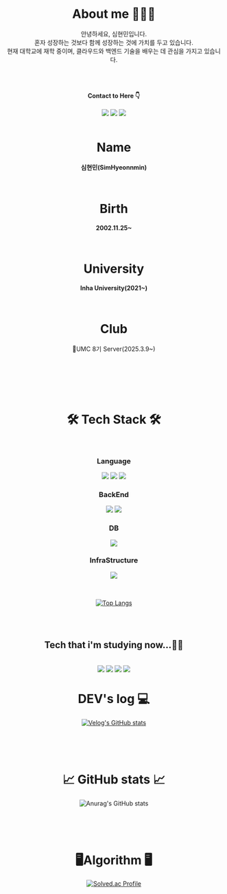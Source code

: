 <div width = "50%" align="center">
<h1> About me 🙋🏻‍♂️</h1>
  안녕하세요, 심현민입니다.<br>
  혼자 성장하는 것보다 함께 성장하는 것에 가치를 두고 있습니다.<br>
  현재 대학교에 재학 중이며, 클라우드와 백엔드 기술을 배우는 데 관심을 가지고 있습니다.
  <br>
  <br>
  <br>
  <br>

  **Contact to Here 👇**
  <br>
  <br>
  <img src="https://img.shields.io/badge/Gmail-D14836?style=for-the-badge&logo=gmail&logoColor=white&link=mailto:shm66371945@gmail.com"/></a>
  <a href="https://www.instagram.com/hyunmin1125"><img src="https://img.shields.io/badge/Instagram-%23E4405F.svg?style=for-the-badge&logo=Instagram&logoColor=white&link=https://www.instagram.com/hyunmin1125"/></a>
  <a href="https://velog.io/@simhyunmin"><img src="http://img.shields.io/badge/-Velog-20c997?style=for-the-badge&link=https://velog.io/@simhyunmin"/></a>
    
<div style="display: inline-block;" align="center">
  <div style="display: inline-block;">
  <h1>Name</h1>
  <p><strong>심현민(SimHyeonnmin)</strong></p>
  <br>
  <h1>Birth</h1>
  <p><strong>2002.11.25~</strong></p>
  <br>
  <h1>University</h1>
  <p><strong>Inha University(2021~)</strong></p>
  <br>
  <h1>Club</h1>  
  <p>👥UMC 8기 Server(2025.3.9~)</p>
  <br>
  
  </div>

</div>
</div>

<br><br><br>
<h1 align="center">🛠️ Tech Stack 🛠️</h1><br>
<div align="center">
  <h3>Language</h3>
    <img src="https://img.shields.io/badge/java-007396?style=for-the-badge&logo=java&logoColor=white"> 
    <img src="https://img.shields.io/badge/c++-00599C?style=for-the-badge&logo=c%2B%2B&logoColor=white">
    <img src="https://img.shields.io/badge/python-3776AB?style=for-the-badge&logo=python&logoColor=white"> 
  <br>
  <h3>BackEnd</h3>
    <img src="https://img.shields.io/badge/spring-6DB33F?style=for-the-badge&logo=spring&logoColor=white">
    <img src="https://img.shields.io/badge/springboot-6DB33F?style=for-the-badge&logo=springboot&logoColor=white">
  <br>
  <h3>DB</h3>
  <img src="https://img.shields.io/badge/mysql-4479A1?style=for-the-badge&logo=mysql&logoColor=white">
  <h3>InfraStructure</h3>
  <img src="https://img.shields.io/badge/Amazon AWS-232F3E?style=for-the-badge&logo=amazonaws&logoColor=white"/>
  <br>
  <br>
  <br>
  
  <div align="center">
    
  [![Top Langs](https://github-readme-stats.vercel.app/api/top-langs/?username=simhyunmin&layout=donut-vertical)](https://github.com/simhyunmin/github-readme-stats)
  
  </div>
</div>
<br>
<br>

<h2 align="center"><strong>Tech that i'm studying now...✍🏻</strong></h2><br>

<div align="center">
  <img src="https://img.shields.io/badge/spring-6DB33F?style=for-the-badge&logo=spring&logoColor=white">
  <img src="https://img.shields.io/badge/springboot-6DB33F?style=for-the-badge&logo=springboot&logoColor=white">
  <img src="https://img.shields.io/badge/git-F05032?style=for-the-badge&logo=git&logoColor=white">
   <img src="https://img.shields.io/badge/java-007396?style=for-the-badge&logo=java&logoColor=white">
</div>




<h1 align="center"> DEV's log 💻 </h1>

<div align="center">
  
  [![Velog's GitHub stats](https://velog-readme-stats.vercel.app/api?name=simhyunmin&color=)](https://velog.io/@simhyunmin)

</div>

<br><br><br>
<h1 align="center">📈 GitHub stats 📈</h1>
<div align="center">
  
  ![Anurag's GitHub stats](https://github-readme-stats.vercel.app/api?username=simhyunmin&show_icons=true&theme=dracula)
    
</div>
<br><br><br>

<h1 align="center">🖥Algorithm 🖥️</h1>
<div align="center">
  
   [![Solved.ac Profile](http://mazassumnida.wtf/api/v2/generate_badge?boj=jpsim1234)](https://solved.ac/jpsim1234/)
   
</div>
